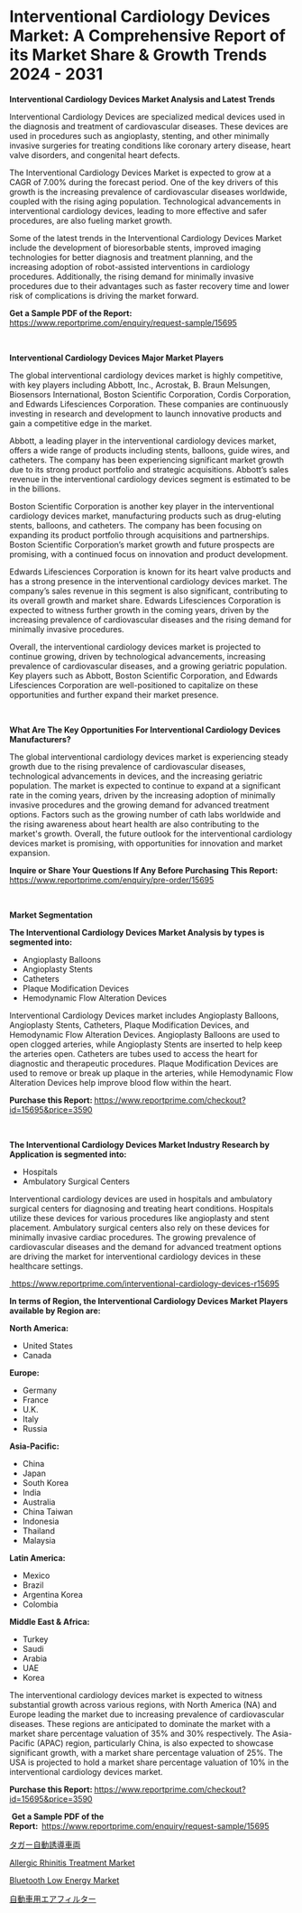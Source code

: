 <p><h1>Interventional Cardiology Devices Market: A Comprehensive Report of its Market Share & Growth Trends 2024 - 2031</h1></p><p><strong>Interventional Cardiology Devices Market Analysis and Latest Trends</strong></p>
<p><p>Interventional Cardiology Devices are specialized medical devices used in the diagnosis and treatment of cardiovascular diseases. These devices are used in procedures such as angioplasty, stenting, and other minimally invasive surgeries for treating conditions like coronary artery disease, heart valve disorders, and congenital heart defects.</p><p>The Interventional Cardiology Devices Market is expected to grow at a CAGR of 7.00% during the forecast period. One of the key drivers of this growth is the increasing prevalence of cardiovascular diseases worldwide, coupled with the rising aging population. Technological advancements in interventional cardiology devices, leading to more effective and safer procedures, are also fueling market growth.</p><p>Some of the latest trends in the Interventional Cardiology Devices Market include the development of bioresorbable stents, improved imaging technologies for better diagnosis and treatment planning, and the increasing adoption of robot-assisted interventions in cardiology procedures. Additionally, the rising demand for minimally invasive procedures due to their advantages such as faster recovery time and lower risk of complications is driving the market forward.</p></p>
<p><strong>Get a Sample PDF of the Report:&nbsp;</strong> <a href="https://www.reportprime.com/enquiry/request-sample/15695">https://www.reportprime.com/enquiry/request-sample/15695</a></p>
<p>&nbsp;</p>
<p><strong>Interventional Cardiology Devices Major Market Players</strong></p>
<p><p>The global interventional cardiology devices market is highly competitive, with key players including Abbott, Inc., Acrostak, B. Braun Melsungen, Biosensors International, Boston Scientific Corporation, Cordis Corporation, and Edwards Lifesciences Corporation. These companies are continuously investing in research and development to launch innovative products and gain a competitive edge in the market.</p><p>Abbott, a leading player in the interventional cardiology devices market, offers a wide range of products including stents, balloons, guide wires, and catheters. The company has been experiencing significant market growth due to its strong product portfolio and strategic acquisitions. Abbott’s sales revenue in the interventional cardiology devices segment is estimated to be in the billions.</p><p>Boston Scientific Corporation is another key player in the interventional cardiology devices market, manufacturing products such as drug-eluting stents, balloons, and catheters. The company has been focusing on expanding its product portfolio through acquisitions and partnerships. Boston Scientific Corporation’s market growth and future prospects are promising, with a continued focus on innovation and product development.</p><p>Edwards Lifesciences Corporation is known for its heart valve products and has a strong presence in the interventional cardiology devices market. The company’s sales revenue in this segment is also significant, contributing to its overall growth and market share. Edwards Lifesciences Corporation is expected to witness further growth in the coming years, driven by the increasing prevalence of cardiovascular diseases and the rising demand for minimally invasive procedures.</p><p>Overall, the interventional cardiology devices market is projected to continue growing, driven by technological advancements, increasing prevalence of cardiovascular diseases, and a growing geriatric population. Key players such as Abbott, Boston Scientific Corporation, and Edwards Lifesciences Corporation are well-positioned to capitalize on these opportunities and further expand their market presence.</p></p>
<p>&nbsp;</p>
<p><strong>What Are The Key Opportunities For Interventional Cardiology Devices Manufacturers?</strong></p>
<p><p>The global interventional cardiology devices market is experiencing steady growth due to the rising prevalence of cardiovascular diseases, technological advancements in devices, and the increasing geriatric population. The market is expected to continue to expand at a significant rate in the coming years, driven by the increasing adoption of minimally invasive procedures and the growing demand for advanced treatment options. Factors such as the growing number of cath labs worldwide and the rising awareness about heart health are also contributing to the market's growth. Overall, the future outlook for the interventional cardiology devices market is promising, with opportunities for innovation and market expansion.</p></p>
<p><strong>Inquire or Share Your Questions If Any Before Purchasing This Report:</strong> <a href="https://www.reportprime.com/enquiry/pre-order/15695">https://www.reportprime.com/enquiry/pre-order/15695</a></p>
<p>&nbsp;</p>
<p><strong>Market Segmentation</strong></p>
<p><strong>The Interventional Cardiology Devices Market Analysis by types is segmented into:</strong></p>
<p><ul><li>Angioplasty Balloons</li><li>Angioplasty Stents</li><li>Catheters</li><li>Plaque Modification Devices</li><li>Hemodynamic Flow Alteration Devices</li></ul></p>
<p><p>Interventional Cardiology Devices market includes Angioplasty Balloons, Angioplasty Stents, Catheters, Plaque Modification Devices, and Hemodynamic Flow Alteration Devices. Angioplasty Balloons are used to open clogged arteries, while Angioplasty Stents are inserted to help keep the arteries open. Catheters are tubes used to access the heart for diagnostic and therapeutic procedures. Plaque Modification Devices are used to remove or break up plaque in the arteries, while Hemodynamic Flow Alteration Devices help improve blood flow within the heart.</p></p>
<p><strong>Purchase this Report:&nbsp;</strong><a href="https://www.reportprime.com/checkout?id=15695&price=3590">https://www.reportprime.com/checkout?id=15695&price=3590</a></p>
<p>&nbsp;</p>
<p><strong>The Interventional Cardiology Devices Market Industry Research by Application is segmented into:</strong></p>
<p><ul><li>Hospitals</li><li>Ambulatory Surgical Centers</li></ul></p>
<p><p>Interventional cardiology devices are used in hospitals and ambulatory surgical centers for diagnosing and treating heart conditions. Hospitals utilize these devices for various procedures like angioplasty and stent placement. Ambulatory surgical centers also rely on these devices for minimally invasive cardiac procedures. The growing prevalence of cardiovascular diseases and the demand for advanced treatment options are driving the market for interventional cardiology devices in these healthcare settings.</p></p>
<p><a href="https://www.reportprime.com/interventional-cardiology-devices-r15695">&nbsp;https://www.reportprime.com/interventional-cardiology-devices-r15695</a></p>
<p><strong>In terms of Region, the Interventional Cardiology Devices Market Players available by Region are:</strong></p>
<p>
    <p> <strong> North America: </strong>
        <ul>
            <li>United States</li>
            <li>Canada</li>
        </ul>
        </p> 
    <p> <strong> Europe: </strong>
        <ul>
            <li>Germany</li>
            <li>France</li>
            <li>U.K.</li>
            <li>Italy</li>
            <li>Russia</li>
        </ul>
        </p> 
    <p> <strong> Asia-Pacific: </strong>
        <ul>
            <li>China</li>
            <li>Japan</li>
            <li>South Korea</li>
            <li>India</li>
            <li>Australia</li>
            <li>China Taiwan</li>
            <li>Indonesia</li>
            <li>Thailand</li>
            <li>Malaysia</li>
        </ul>
        </p> 
    <p> <strong> Latin America: </strong>
        <ul>
            <li>Mexico</li>
            <li>Brazil</li>
            <li>Argentina Korea</li>
            <li>Colombia</li>
        </ul>
        </p> 
    <p> <strong> Middle East & Africa: </strong>
        <ul>
            <li>Turkey</li>
            <li>Saudi</li>
            <li>Arabia</li>
            <li>UAE</li>
            <li>Korea</li>
        </ul>
    </p>
    </p>
<p><p>The interventional cardiology devices market is expected to witness substantial growth across various regions, with North America (NA) and Europe leading the market due to increasing prevalence of cardiovascular diseases. These regions are anticipated to dominate the market with a market share percentage valuation of 35% and 30% respectively. The Asia-Pacific (APAC) region, particularly China, is also expected to showcase significant growth, with a market share percentage valuation of 25%. The USA is projected to hold a market share percentage valuation of 10% in the interventional cardiology devices market.</p></p>
<p><strong>Purchase this Report: </strong><a href="https://www.reportprime.com/checkout?id=15695&price=3590">https://www.reportprime.com/checkout?id=15695&price=3590</a></p>
<p>&nbsp;<strong>Get a Sample PDF of the Report:&nbsp;&nbsp;</strong><a href="https://www.reportprime.com/enquiry/request-sample/15695">https://www.reportprime.com/enquiry/request-sample/15695</a></p>
<p><strong></strong></p>
<p><p><a href="https://medium.com/@annchovey2023/%E3%83%88%E3%82%AC%E3%83%BC%E8%87%AA%E5%8B%95%E8%AA%98%E5%B0%8E%E8%BB%8A%E5%B8%82%E5%A0%B4%E3%81%AE%E8%A6%8F%E6%A8%A1-cagr-%E3%83%88%E3%83%AC%E3%83%B3%E3%83%89-2024-2030-0c46c62aade2">タガー自動誘導車両</a></p><p><a href="https://github.com/peachesmcdowel1/Market-Research-Report-List-2/blob/main/allergic-rhinitis-treatment-market.md">Allergic Rhinitis Treatment Market</a></p><p><a href="https://github.com/edytherolanlouisejk1miz0wig/Market-Research-Report-List-2/blob/main/bluetooth-low-energy-market.md">Bluetooth Low Energy Market</a></p><p><a href="https://medium.com/@aurelianghideanu2022/%E8%87%AA%E5%8B%95%E8%BB%8A%E7%94%A8%E3%82%A8%E3%82%A2%E3%83%95%E3%82%A3%E3%83%AB%E3%82%BF%E3%83%BC%E5%B8%82%E5%A0%B4%E3%83%AC%E3%83%9D%E3%83%BC%E3%83%88%E3%81%AF-%E3%81%93%E3%81%AE%E5%B8%82%E5%A0%B4%E3%81%AE%E6%9C%80%E6%96%B0%E3%81%AE%E3%83%88%E3%83%AC%E3%83%B3%E3%83%89%E3%81%A8%E6%88%90%E9%95%B7%E6%A9%9F%E4%BC%9A%E3%82%92%E6%98%8E%E3%82%89%E3%81%8B%E3%81%AB%E3%81%97%E3%81%BE%E3%81%99-4a287059b4a8">自動車用エアフィルター</a></p></p>